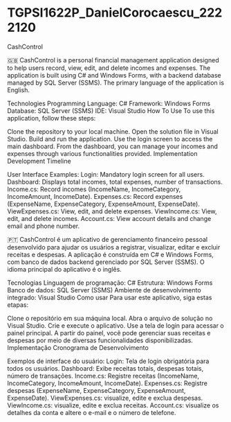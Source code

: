 # TGPSI1622P_DanielCorocaescu_2222120
CashControl

🇬🇧
CashControl is a personal financial management application designed to help users record, view, edit, and delete incomes and expenses. The application is built using C# and Windows Forms, with a backend database managed by SQL Server (SSMS). The primary language of the application is English.

Technologies
Programming Language: C#
Framework: Windows Forms
Database: SQL Server (SSMS)
IDE: Visual Studio
How To Use
To use this application, follow these steps:

Clone the repository to your local machine.
Open the solution file in Visual Studio.
Build and run the application.
Use the login screen to access the main dashboard.
From the dashboard, you can manage your incomes and expenses through various functionalities provided.
Implementation
Development Timeline

User Interface Examples:
Login: Mandatory login screen for all users.
Dashboard: Displays total incomes, total expenses, number of transactions.
Income.cs: Record incomes (IncomeName, IncomeCategory, IncomeAmount, IncomeDate).
Expenses.cs: Record expenses (ExpenseName, ExpenseCategory, ExpenseAmount, ExpenseDate).
ViewExpenses.cs: View, edit, and delete expenses.
ViewIncome.cs: View, edit, and delete incomes.
Account.cs: View account details and change email and phone number.

🇵🇹
CashControl é um aplicativo de gerenciamento financeiro pessoal desenvolvido para ajudar os usuários a registrar, visualizar, editar e excluir receitas e despesas. A aplicação é construída em C# e Windows Forms, com banco de dados backend gerenciado por SQL Server (SSMS). O idioma principal do aplicativo é o inglês.

Tecnologias
Linguagem de programação: C#
Estrutura: Windows Forms
Banco de dados: SQL Server (SSMS)
Ambiente de desenvolvimento integrado: Visual Studio
Como usar
Para usar este aplicativo, siga estas etapas:

Clone o repositório em sua máquina local.
Abra o arquivo de solução no Visual Studio.
Crie e execute o aplicativo.
Use a tela de login para acessar o painel principal.
A partir do painel, você pode gerenciar suas receitas e despesas por meio de diversas funcionalidades disponibilizadas.
Implementação
Cronograma de Desenvolvimento

Exemplos de interface do usuário:
Login: Tela de login obrigatória para todos os usuários.
Dashboard: Exibe receitas totais, despesas totais, número de transações.
Income.cs: Registre receitas (IncomeName, IncomeCategory, IncomeAmount, IncomeDate).
Expenses.cs: Registre despesas (ExpenseName, ExpenseCategory, ExpenseAmount, ExpenseDate).
ViewExpenses.cs: visualize, edite e exclua despesas.
ViewIncome.cs: visualize, edite e exclua receitas.
Account.cs: visualize os detalhes da conta e altere o e-mail e o número de telefone.
